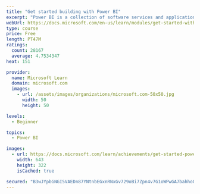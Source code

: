 ```yaml
---
title: "Get started building with Power BI"
excerpt: "Power BI is a collection of software services and applications that let you connect to all sorts of data sources and create compelling visuals and reports. You can benefit from receiving those reports, or you can share them with others inside or outside your organization. Learn the basics of Power BI, how its services and applications work together, and how they can be used to create or experience compelling visuals and analytics based on your data."
webUrl: https://docs.microsoft.com/en-us/learn/modules/get-started-with-power-bi/
type: course
price: Free
length: PT47M
ratings:
  count: 28167
  average: 4.7534347
heat: 151

provider:
  name: Microsoft Learn
  domain: microsoft.com
  images:
    - url: /assets/images/organizations/microsoft.com-50x50.jpg
      width: 50
      height: 50

levels:
  - Beginner

topics:
  - Power BI

images:
  - url: https://docs.microsoft.com/learn/achievements/get-started-power-bi-social.png
    width: 643
    height: 322
    isCached: true

secured: "B3wJYpbGNGI5VAEDn87YNtnbEGxnRNxGv729oBi7Zpn4v7G1oWPwGA7bahhoOktqRa32WrS+7owqw87tsHBsekUyCfO+++8RqTSWDNCvUhZcw44OdRtL+hc+WzRJQ6jmR1WjHvj2iUWqAPTXd4AzTWzUPyP24eHdc7DflyD46a4g8HVFmlpoc7JRMMS0i+KXp2D/wriHwJWEAfZX7d0ls+s/8k/WqXDU/4rjmqMuvXbLm7Qftrgs2gPX7oga0ANPcK4HDm6Ou3+Y7rL4br/qCZg7ytxuz4w+E8UroXPu6aCXQYITr4e1bSGvXD26T0Er7pnonfmCvRzZmODu+05S2hdPIVcWAcukGw3F//C3D8xcpPAxojlEEJkka4sWjXDZ+rwK7xW46Hlj63dGlgE0ZqX9TMON24MeWRGjkFUlRJ9KHop60RlbYPdMBXMXTZqM;+CgpsmZtY3IEzWjJkrKpfg=="
---
```


